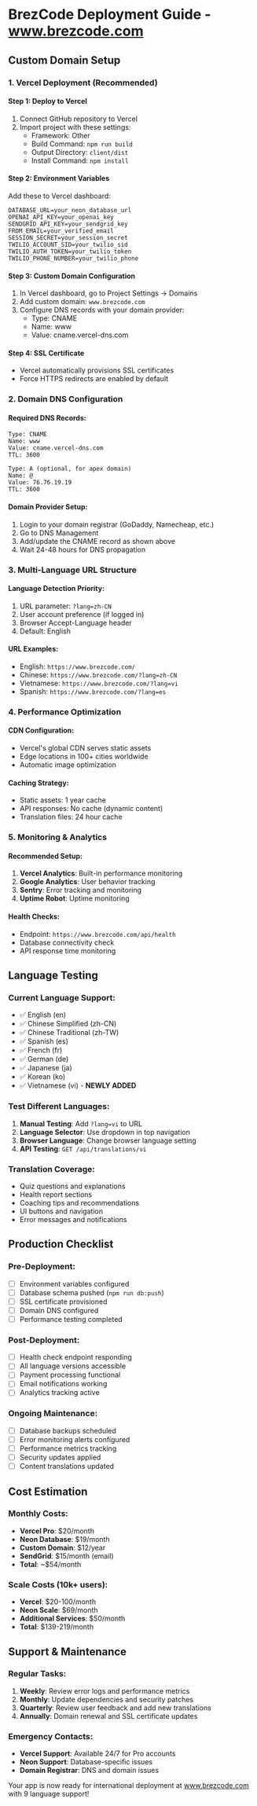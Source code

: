 # BrezCode Deployment Guide - www.brezcode.com

## Custom Domain Setup

### 1. Vercel Deployment (Recommended)

#### Step 1: Deploy to Vercel
1. Connect GitHub repository to Vercel
2. Import project with these settings:
   - Framework: Other
   - Build Command: `npm run build`
   - Output Directory: `client/dist`
   - Install Command: `npm install`

#### Step 2: Environment Variables
Add these to Vercel dashboard:
```
DATABASE_URL=your_neon_database_url
OPENAI_API_KEY=your_openai_key
SENDGRID_API_KEY=your_sendgrid_key
FROM_EMAIL=your_verified_email
SESSION_SECRET=your_session_secret
TWILIO_ACCOUNT_SID=your_twilio_sid
TWILIO_AUTH_TOKEN=your_twilio_token
TWILIO_PHONE_NUMBER=your_twilio_phone
```

#### Step 3: Custom Domain Configuration
1. In Vercel dashboard, go to Project Settings → Domains
2. Add custom domain: `www.brezcode.com`
3. Configure DNS records with your domain provider:
   - Type: CNAME
   - Name: www
   - Value: cname.vercel-dns.com

#### Step 4: SSL Certificate
- Vercel automatically provisions SSL certificates
- Force HTTPS redirects are enabled by default

### 2. Domain DNS Configuration

#### Required DNS Records:
```
Type: CNAME
Name: www
Value: cname.vercel-dns.com
TTL: 3600

Type: A (optional, for apex domain)
Name: @
Value: 76.76.19.19
TTL: 3600
```

#### Domain Provider Setup:
1. Login to your domain registrar (GoDaddy, Namecheap, etc.)
2. Go to DNS Management
3. Add/update the CNAME record as shown above
4. Wait 24-48 hours for DNS propagation

### 3. Multi-Language URL Structure

#### Language Detection Priority:
1. URL parameter: `?lang=zh-CN`
2. User account preference (if logged in)
3. Browser Accept-Language header
4. Default: English

#### URL Examples:
- English: `https://www.brezcode.com/`
- Chinese: `https://www.brezcode.com/?lang=zh-CN`
- Vietnamese: `https://www.brezcode.com/?lang=vi`
- Spanish: `https://www.brezcode.com/?lang=es`

### 4. Performance Optimization

#### CDN Configuration:
- Vercel's global CDN serves static assets
- Edge locations in 100+ cities worldwide
- Automatic image optimization

#### Caching Strategy:
- Static assets: 1 year cache
- API responses: No cache (dynamic content)
- Translation files: 24 hour cache

### 5. Monitoring & Analytics

#### Recommended Setup:
1. **Vercel Analytics**: Built-in performance monitoring
2. **Google Analytics**: User behavior tracking
3. **Sentry**: Error tracking and monitoring
4. **Uptime Robot**: Uptime monitoring

#### Health Checks:
- Endpoint: `https://www.brezcode.com/api/health`
- Database connectivity check
- API response time monitoring

## Language Testing

### Current Language Support:
- ✅ English (en)
- ✅ Chinese Simplified (zh-CN)
- ✅ Chinese Traditional (zh-TW)
- ✅ Spanish (es)
- ✅ French (fr)
- ✅ German (de)
- ✅ Japanese (ja)
- ✅ Korean (ko)
- ✅ Vietnamese (vi) - **NEWLY ADDED**

### Test Different Languages:
1. **Manual Testing**: Add `?lang=vi` to URL
2. **Language Selector**: Use dropdown in top navigation
3. **Browser Language**: Change browser language setting
4. **API Testing**: `GET /api/translations/vi`

### Translation Coverage:
- Quiz questions and explanations
- Health report sections
- Coaching tips and recommendations
- UI buttons and navigation
- Error messages and notifications

## Production Checklist

### Pre-Deployment:
- [ ] Environment variables configured
- [ ] Database schema pushed (`npm run db:push`)
- [ ] SSL certificate provisioned
- [ ] Domain DNS configured
- [ ] Performance testing completed

### Post-Deployment:
- [ ] Health check endpoint responding
- [ ] All language versions accessible
- [ ] Payment processing functional
- [ ] Email notifications working
- [ ] Analytics tracking active

### Ongoing Maintenance:
- [ ] Database backups scheduled
- [ ] Error monitoring alerts configured
- [ ] Performance metrics tracking
- [ ] Security updates applied
- [ ] Content translations updated

## Cost Estimation

### Monthly Costs:
- **Vercel Pro**: $20/month
- **Neon Database**: $19/month
- **Custom Domain**: $12/year
- **SendGrid**: $15/month (email)
- **Total**: ~$54/month

### Scale Costs (10k+ users):
- **Vercel**: $20-100/month
- **Neon Scale**: $69/month
- **Additional Services**: $50/month
- **Total**: $139-219/month

## Support & Maintenance

### Regular Tasks:
1. **Weekly**: Review error logs and performance metrics
2. **Monthly**: Update dependencies and security patches
3. **Quarterly**: Review user feedback and add new translations
4. **Annually**: Domain renewal and SSL certificate updates

### Emergency Contacts:
- **Vercel Support**: Available 24/7 for Pro accounts
- **Neon Support**: Database-specific issues
- **Domain Registrar**: DNS and domain issues

Your app is now ready for international deployment at www.brezcode.com with 9 language support!